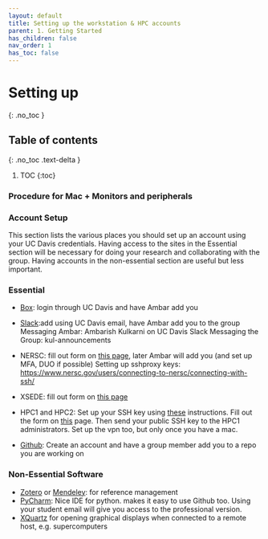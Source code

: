 ```yaml
---
layout: default
title: Setting up the workstation & HPC accounts
parent: 1. Getting Started
has_children: false
nav_order: 1
has_toc: false
---
```


# Setting up

{: .no_toc }

## Table of contents
{: .no_toc .text-delta }

1. TOC
{:toc}

### Procedure for Mac + Monitors and peripherals

### Account Setup

This section lists the various places you should set up an account using your UC Davis credentials. Having access to the sites in the Essential section will be necessary for doing your research and collaborating with the group. Having accounts in the non-essential section are useful but less important. 

### Essential 

- [Box](https://ucdavis.app.box.com/): login through UC Davis and have Ambar add you

- [Slack](https://slack.com/get-started#/find):add using UC Davis email, have Ambar add you to the group
    Messaging Ambar: Ambarish Kulkarni on UC Davis Slack
    Messaging the Group: kul-announcements
    
- NERSC: fill out form on [this page](https://iris.nersc.gov/add-user), later Ambar will add you (and set up MFA, DUO if possible)
    Setting up sshproxy keys: https://www.nersc.gov/users/connecting-to-nersc/connecting-with-ssh/
    
- XSEDE: fill out form on [this page](https://portal.xsede.org/?p_p_id=58&p_p_lifecycle=0&p_p_state=maximized&p_p_mode=view&saveLastPath=0&_58_struts_action=%2Flogin%2Fcreate_account)

- HPC1 and HPC2: Set up your SSH key using [these](https://wiki.cse.ucdavis.edu/support:general:security:ssh?&#generating_a_key_pair) instructions. Fill out the form on [this](http://wiki.cse.ucdavis.edu/cgi-bin/engr.pl) page. Then send your public SSH key to the HPC1 administrators. Set up the vpn too, but only once you have a mac.
  
- [Github](https://github.com/): Create an account and have a group member add you to a repo you are working on

### Non-Essential Software

- [Zotero](https://www.zotero.org/) or [Mendeley](https://www.mendeley.com/?interaction_required=true): for reference management
- [PyCharm](https://www.jetbrains.com/pycharm/): Nice IDE for python. makes it easy to use Github too. Using your student email will give you access to the professional version.
- [XQuartz](https://www.xquartz.org/) for opening graphical displays when connected to a remote host, e.g. supercomputers